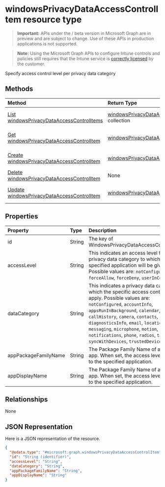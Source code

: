 ﻿# windowsPrivacyDataAccessControlItem resource type

> **Important:** APIs under the / beta version in Microsoft Graph are in preview and are subject to change. Use of these APIs in production applications is not supported.

> **Note:** Using the Microsoft Graph APIs to configure Intune controls and policies still requires that the Intune service is [correctly licensed](https://go.microsoft.com/fwlink/?linkid=839381) by the customer.

Specify access control level per privacy data category
## Methods
|Method|Return Type|Description|
|:---|:---|:---|
|[List windowsPrivacyDataAccessControlItems](../api/intune_deviceconfig_windowsprivacydataaccesscontrolitem_list.md)|[windowsPrivacyDataAccessControlItem](../resources/intune_deviceconfig_windowsprivacydataaccesscontrolitem.md) collection|List properties and relationships of the [windowsPrivacyDataAccessControlItem](../resources/intune_deviceconfig_windowsprivacydataaccesscontrolitem.md) objects.|
|[Get windowsPrivacyDataAccessControlItem](../api/intune_deviceconfig_windowsprivacydataaccesscontrolitem_get.md)|[windowsPrivacyDataAccessControlItem](../resources/intune_deviceconfig_windowsprivacydataaccesscontrolitem.md)|Read properties and relationships of the [windowsPrivacyDataAccessControlItem](../resources/intune_deviceconfig_windowsprivacydataaccesscontrolitem.md) object.|
|[Create windowsPrivacyDataAccessControlItem](../api/intune_deviceconfig_windowsprivacydataaccesscontrolitem_create.md)|[windowsPrivacyDataAccessControlItem](../resources/intune_deviceconfig_windowsprivacydataaccesscontrolitem.md)|Create a new [windowsPrivacyDataAccessControlItem](../resources/intune_deviceconfig_windowsprivacydataaccesscontrolitem.md) object.|
|[Delete windowsPrivacyDataAccessControlItem](../api/intune_deviceconfig_windowsprivacydataaccesscontrolitem_delete.md)|None|Deletes a [windowsPrivacyDataAccessControlItem](../resources/intune_deviceconfig_windowsprivacydataaccesscontrolitem.md).|
|[Update windowsPrivacyDataAccessControlItem](../api/intune_deviceconfig_windowsprivacydataaccesscontrolitem_update.md)|[windowsPrivacyDataAccessControlItem](../resources/intune_deviceconfig_windowsprivacydataaccesscontrolitem.md)|Update the properties of a [windowsPrivacyDataAccessControlItem](../resources/intune_deviceconfig_windowsprivacydataaccesscontrolitem.md) object.|

## Properties
|Property|Type|Description|
|:---|:---|:---|
|id|String|The key of WindowsPrivacyDataAccessControlItem.|
|accessLevel|String|This indicates an access level for the privacy data category to which the specified application will be given to. Possible values are: `notConfigured`, `forceAllow`, `forceDeny`, `userInControl`.|
|dataCategory|String|This indicates a privacy data category to which the specific access control will apply. Possible values are: `notConfigured`, `accountInfo`, `appsRunInBackground`, `calendar`, `callHistory`, `camera`, `contacts`, `diagnosticsInfo`, `email`, `location`, `messaging`, `microphone`, `motion`, `notifications`, `phone`, `radios`, `tasks`, `syncWithDevices`, `trustedDevices`.|
|appPackageFamilyName|String|The Package Family Name of a Windows app. When set, the access level applies to the specified application.|
|appDisplayName|String|The Package Family Name of a Windows app. When set, the access level applies to the specified application.|

## Relationships
None
## JSON Representation
Here is a JSON representation of the resource.
<!-- {
  "blockType": "resource",
  "keyProperty": "id",
  "@odata.type": "microsoft.graph.windowsPrivacyDataAccessControlItem"
}
-->
``` json
{
  "@odata.type": "#microsoft.graph.windowsPrivacyDataAccessControlItem",
  "id": "String (identifier)",
  "accessLevel": "String",
  "dataCategory": "String",
  "appPackageFamilyName": "String",
  "appDisplayName": "String"
}
```



